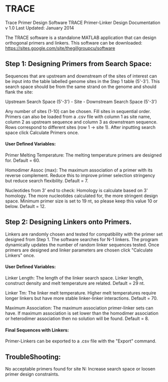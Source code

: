 # TRACE
Trace Primer Design Software
TRACE Primer-Linker Design Documentation v 1.0
Last Updated: January 2014

The TRACE software is a standalone MATLAB application that can design orthogonal primers and linkers. This software can be downloaded: https://sites.google.com/site/thegillgroupcu/software


## Step 1: Designing Primers from Search Space:

Sequences that are upstream and downstream of the sites of interest can be input into the table labelled genome sites in the Step 1 table (5'-3').  This search space should be from the same strand on the genome and should flank the site:

Upstream Search Space (5'-3') - Site - Downstream Search Space (5'-3')

Any number of sites (1-10) can be chosen.  Fill sites in sequential order.  Primers can also be loaded from a .csv file with column 1 as site name, column 2 as upstream sequence and column 3 as downstream sequence.  Rows correspond to different sites (row 1 -> site 1).  After inputting search space click Calculate Primers once.



#### User Defined Variables:

Primer Melting Temperature: The melting temperature primers are designed for. Default = 60.

Homodimer Assoc (max):  The maximum association of a primer with its reverse complement. Reduce this to improve primer selection stringency but reduce search flexibility. Default = 7.

Nucleotides from 3' end to check: Homology is calculate based on 3' homology.  The more nucleotides calculated for, the more stringent design space.  Minimum primer size is set to 19 nt, so please keep this value 10 or below. Default = 12.



## Step 2: Designing Linkers onto Primers.

Linkers are randomly chosen and tested for compatibility with the primer set designed from Step 1.  The software searches for N-1 linkers.  The program dynamically updates the number of random linker sequences tested. Once primers are designed and linker parameters are chosen click "Calculate Linkers" once.



#### User Defined Variables:

Linker Length: The length of the linker search space. Linker length, construct density and melt temperature are related. Default = 29 nt.

Linker Tm: The linker melt temperature.  Higher melt temperatures require longer linkers but have more stable linker-linker interactions. Default = 70.



Maximum Association: The maximum association primer-linker sets can have.  If maximum association is set lower than the homodimer association or heterodimer association then no solution will be found. Default = 8.



#### Final Sequences with Linkers:

Primer-Linkers can be exported to a .csv file with the "Export" command.



## TroubleShooting:

No acceptable primers found for site N: Increase search space or loosen primer design constraints.
